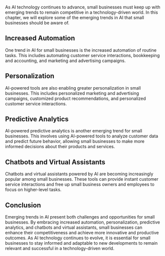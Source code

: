 
As AI technology continues to advance, small businesses must keep up with emerging trends to remain competitive in a technology-driven world. In this chapter, we will explore some of the emerging trends in AI that small businesses should be aware of.

Increased Automation
--------------------

One trend in AI for small businesses is the increased automation of routine tasks. This includes automating customer service interactions, bookkeeping and accounting, and marketing and advertising campaigns.

Personalization
---------------

AI-powered tools are also enabling greater personalization in small businesses. This includes personalized marketing and advertising campaigns, customized product recommendations, and personalized customer service interactions.

Predictive Analytics
--------------------

AI-powered predictive analytics is another emerging trend for small businesses. This involves using AI-powered tools to analyze customer data and predict future behavior, allowing small businesses to make more informed decisions about their products and services.

Chatbots and Virtual Assistants
-------------------------------

Chatbots and virtual assistants powered by AI are becoming increasingly popular among small businesses. These tools can provide instant customer service interactions and free up small business owners and employees to focus on higher-level tasks.

Conclusion
----------

Emerging trends in AI present both challenges and opportunities for small businesses. By embracing increased automation, personalization, predictive analytics, and chatbots and virtual assistants, small businesses can enhance their competitiveness and achieve more innovative and productive outcomes. As AI technology continues to evolve, it is essential for small businesses to stay informed and adaptable to new developments to remain relevant and successful in a technology-driven world.
